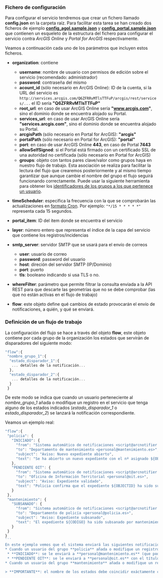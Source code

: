 ### Fichero de configuración

Para configurar el servicio tendremos que crear un fichero llamado **config.json** en la carpeta raíz. Para facilitar esta tarea se han creado dos ficheros de ejemplo **[config_agol.sample.json](https://github.com/esri-es/ArcNotifier/blob/master/config_agol.sample.json)** y **[config_portal.sample.json](https://github.com/esri-es/ArcNotifier/blob/master/config_portal.sample.json)**	que contienen un esqueleto de la estructura del fichero para configurar el servicio contra *ArcGIS Online* y *Portal for ArcGIS* respectivamente.

Veamos a continuación cada uno de los parámetros que incluyen estos ficheros.

* **organization**: contiene

  * **username**: nombre de usuario con permisos de edición sobre el servicio (recomendado: administrador)
  * **password**: contraseña del mismo
  * **acount_id** (sólo necesario en ArcGIS Online): ID de la cuenta, si la URL del servicio es ```http://services.arcgis.com/Q6ZFRRvMTlsTTFuP/arcgis/rest/services/...``` el ID sería **"Q6ZFRRvMTlsTTFuP"**
  * **root_url**: en caso de usar ArcGIS Online sería **"www.arcgis.com"**, sino el dominio donde se encuentra alojado su Portal.
  * **services_url**: en caso de usar ArcGIS Online sería **"services.arcgis.com"**, sino el dominio donde se encuentra alojado su Portal.
  * **arcgisPath** (sólo necesario en Portal for ArcGIS): **"arcgis"**
  * **portalPath** (sólo necesario en Portal for ArcGIS): **"portal"**
  * **port**: en caso de usar ArcGIS Online **443**, en caso de Portal **7443**
  * **allowSelfSigned**: si el Portal está firmado con un certificado SSL de una autoridad no certificada (sólo necesario en Portal for ArcGIS)
  * **groups**: objeto con tantos pares clave/valor como grupos haya en nuestro flujo de trabajo. Esta asociación se realiza para facilitar la lectura del flujo que crearemos posteriormente y al mismo tiempo garantizar que aunque cambie el nombre del grupo el flujo seguirá funcionando correctamente. Puede usar la siguiente herramienta para obtener los [identificadores de los grupos a los que pertenece un usuario](https://esri-es.github.io/ArcNotifier/tools/get-group-id.html).

* **timeScheduler**: especifica la frecuencia con la que se comprobarán las actualizaciones en [formato Cron](https://en.wikipedia.org/wiki/Cron). Por ejemplo: ```"*/15 * * * * *"``` representa cada 15 segundos.

* **portal_item**: ID del item donde se encuentra el servicio

* **layer**: número entero que representa el índice de la capa del servicio que contiene los registros/incidencias

* **smtp_server**: servidor SMTP que se usará para el envío de correos
  * **user**: usuario de correo
  * **password**: password del usuario
  * **host**: direción del servidor SMTP (IP/Dominio)
  * **port**: puerto
  * **tls**: booleano indicando si usa TLS o no.

* **whereFilter**: parámetro que permite filtrar la consulta enviada a la API REST para que descarte las geometrías que no se debe comprobar (las que no están activas en el flujo de trabajo)

* **flow**: este objeto define qué cambios de estado provocarán el envío de notificaciones, a quién, y qué se enviará.

### Definición de un flujo de trabajo
La configuración del flujo se hace a través del objeto **flow**, este objeto contiene por cada grupo de la organización los estados que servirán de disparadores del siguiente modo:
````javascript
"flow":{
 "nombre_grupo_1":{
  "estado_disparador_1":{
   ... detalles de la notificación...
  },
  "estado_disparador_2":{
   ... detalles de la notificación...
  }
 }
````
De este modo se indica que cuando un usuario perteneciente al *nombre_grupo_1* añada o modifique un registro en el servicio que tenga alguno de los estados indicados (*estado_disparador_1* o *estado_disparador_2*) se lanzará la notificación correspondiente.

Veamos un ejemplo real:

````javascript
"flow":{
 "policia": {
   "INICIADO": {
     "from": "Sistema automático de notificaciones <script@arcnotifier.es>",
     "to": "Departamento de mantenimiento <personal@mantenimiento.es>",
     "subject": "Aviso: Nuevo expediente abierto",
     "text": "Se ha abierto un nuevo expediente con el nº asignado ${OBJECTID}.\nhttp://www.myapp.com/app/index.html?id=${OBJECTID}"
   },
   "PENDIENTE OIT": {
     "from": "Sistema automático de notificaciones <script@arcnotifier.es>",
     "to": "Oficina de Información Territorial <personal@oit.es>",
     "subject": "Aviso: Expediente validado",
     "text": "Policia confirma que el expediente ${OBJECTID} ha sido subsanado correctamente por mantenimiento \nhttp://www.myapp.com/app/index.html?id=${OBJECTID}"
   }
 },
 "mantenimiento": {
   "SUBSANADO": {  
     "from": "Sistema automático de notificaciones <script@arcnotifier.es>",
     "to": "Departamento de policía <personal@policia.es>",
     "subject": "Aviso: Expediente subsanado",
     "text": "El expediente ${CODIGO} ha sido subsanado por mantenimiento ver enlace http://www.myapp.com/app/index.html?id=${OBJECTID}"
   }
 }
}
```
En este ejemplo vemos que el sistema enviará las siguientes notificaciones:
* Cuando un usuario del grupo **policia** añada o modifique un registro y lo deje en estado **INICIADO** o **PENDIENTE OIT**, en función del estado la notificación irá dirigido a un destinatario distinto:
 * **INICIADO**: se le enviará a **personal@mantenimiento.es** (que podría ser una lista de correo) de forma que todo el departamento de mantenimiento tenga constancia de la incidencia. El correo tendría el título y el cuerpo indicados en las propiedades del objeto.
 * **PENDIENTE OIT**: se le enviará a **personal@oit.es** con el título y el cuerpo indicados.
* Cuando un usuario del grupo **mantenimiento** añada o modifique un registro y lo deje en estado **SUBSANADO** se le enviará una notificación a **personal@policia.es**.

> **IMPORTANTE**: el nombre de los estados debe coincidir exáctamente con el valor que aloje el servicio (mayúsculas, minúsculas y espacios incluido), al igual que los grupos de los grupos con los especificados en el campo **groups**.

